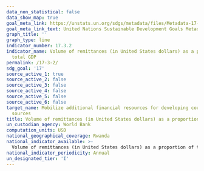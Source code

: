 ```yaml
---
data_non_statistical: false
data_show_map: true
goal_meta_link: https://unstats.un.org/sdgs/metadata/files/Metadata-17-03-02.pdf
goal_meta_link_text: United Nations Sustainable Development Goals Metadata (pdf 468kB)
graph_title: ''
graph_type: line
indicator_number: 17.3.2
indicator_name: Volume of remittances (in United States dollars) as a proportion of
  total GDP
permalink: /17-3-2/
sdg_goal: '17'
source_active_1: true
source_active_2: false
source_active_3: false
source_active_4: false
source_active_5: false
source_active_6: false
target_name: Mobilize additional financial resources for developing countries from multiple
  sources
title: Volume of remittances (in United States dollars) as a proportion of total GDP
un_custodian_agency: World Bank
computation_units: USD
national_geographical_coverage: Rwanda
national_indicator_available: >-
  Volume of remittances (in United States dollars) as a proportion of total GDP 
national_indicator_periodicity: Annual
un_designated_tier: 'I'
---
```

